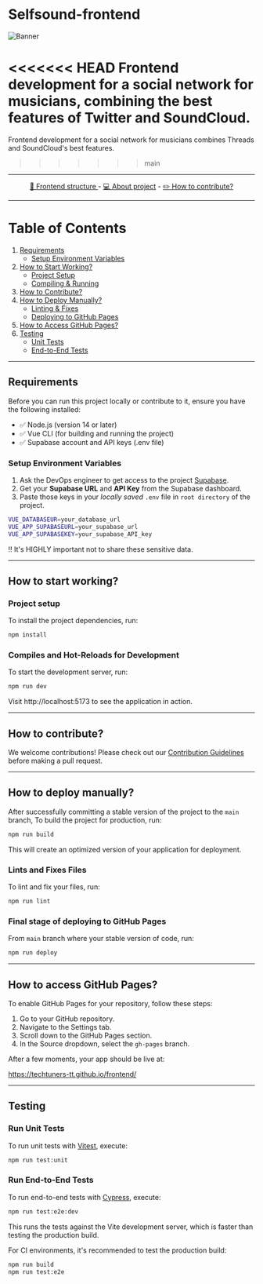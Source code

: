 # Selfsound-frontend

![Banner](https://github.com/TechTuners-TT/frontend/blob/main/docs/img/GitHub%20banner.png?raw=true)

<<<<<<< HEAD
Frontend development for a social network for musicians, combining the best features of Twitter and SoundCloud.
=======
Frontend development for a social network for musicians combines Threads and SoundCloud's best features.
>>>>>>> main

---
<div align="center">
  <a href="docs/PROJECT-STRUCTURE.md">🔭 Frontend structure </a> -
  <a href="https://www.example.com">💻 About project</a> - 
  <a href="docs/CONTRIBUTING.md">✏️ How to contribute?</a> 
</div>

---

# Table of Contents
 
1. [Requirements](#requirements)  
   - [Setup Environment Variables](#setup-environment-variables)  
2. [How to Start Working?](#how-to-start-working)  
   - [Project Setup](#project-setup)  
   - [Compiling & Running](#compiles-and-hot-reloads-for-development)  
3. [How to Contribute?](#how-to-contribute)  
4. [How to Deploy Manually?](#how-to-deploy-manually)   
   - [Linting & Fixes](#lints-and-fixes-files)  
   - [Deploying to GitHub Pages](#final-stage-of-deploying-to-github-pages)  
5. [How to Access GitHub Pages?](#how-to-access-github-pages)  
6. [Testing](#testing)  
   - [Unit Tests](#run-unit-tests)  
   - [End-to-End Tests](#run-end-to-end-tests)  

---

## Requirements

Before you can run this project locally or contribute to it, ensure you have the following installed:

- ✅ Node.js (version 14 or later)
- ✅ Vue CLI (for building and running the project)
- ✅ Supabase account and API keys (.env file)

### Setup Environment Variables

1. Ask the DevOps engineer to get access to the project [Supabase](https://supabase.io/).
2. Get your **Supabase URL** and **API Key** from the Supabase dashboard.
3. Paste those keys in your *locally saved* `.env` file in `root directory` of the project.

```sh
VUE_DATABASEUR=your_database_url
VUE_APP_SUPABASEURL=your_supabase_url
VUE_APP_SUPABASEKEY=your_supabase_API_key
```

‼️ It's HIGHLY important not to share these sensitive data.

---

## How to start working?

### Project setup
To install the project dependencies, run:

```sh
npm install
```

### Compiles and Hot-Reloads for Development

To start the development server, run:

```sh
npm run dev
```

Visit http://localhost:5173 to see the application in action.

---

## How to contribute?
We welcome contributions! Please check out our [Contribution Guidelines](docs/CONTRIBUTING.md) before making a pull request.

---

## How to deploy manually?

After successfully committing a stable version of the project to the `main` branch,
To build the project for production, run:

```sh
npm run build
```

This will create an optimized version of your application for deployment.

### Lints and Fixes Files

To lint and fix your files, run:

```sh
npm run lint
```

### Final stage of deploying to GitHub Pages

From `main` branch where your stable version of code, run:

```sh
npm run deploy
```

---

## How to access GitHub Pages?

To enable GitHub Pages for your repository, follow these steps:

1. Go to your GitHub repository.
2. Navigate to the Settings tab.
3. Scroll down to the GitHub Pages section.
4. In the Source dropdown, select the `gh-pages` branch.

After a few moments, your app should be live at:

https://techtuners-tt.github.io/frontend/

---

## Testing

### Run Unit Tests

To run unit tests with [Vitest](https://vitest.dev/), execute:

```sh
npm run test:unit
```

### Run End-to-End Tests

To run end-to-end tests with [Cypress](https://www.cypress.io/), execute:

```sh
npm run test:e2e:dev
```

This runs the tests against the Vite development server, which is faster than testing the production build.

For CI environments, it's recommended to test the production build:

```sh
npm run build
npm run test:e2e

